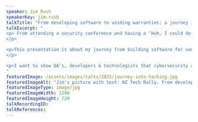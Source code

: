 ```yaml
---
speaker: Jim Rush
speakerKey: jim-rush
talkTitle: "From developing software to voiding warranties: a journey into hacking"
talkExcerpt: "  
<p> From attending a security conference and having a ‘Huh, I could do that’ moment, all the way through to presenting original Microsoft 0-days at DEFCON (the world’s largest hacking conference), what happens when a developer wants to become a hacker and break things instead of make things?
</p>

<p>This presentation is about my journey from building software for some of NZ’s largest profile startups and organisations, to the moment that I realised that being a hacker wasn’t a million miles away from my software skillset. 
</p>

<p>I want to show QA’s, developers & technologists that cybersecurity and hacking things isn’t an inscrutable field, it’s just another side of what they do day to day.</p>
"
featuredImage: /assets/images/talks/2025/journey-into-hacking.jpg
featuredImageAlt: "Jim's picture with text: NZ Tech Rally. From developing software to voiding warranties. A talk by Jim Rush, Senior Security Consultant @ PrivSec Consulting"
featuredImageType: image/jpg
featuredImageWidth: 1280
featuredImageHeight: 720
talkRecordingID:
talkReferences:
---
```

